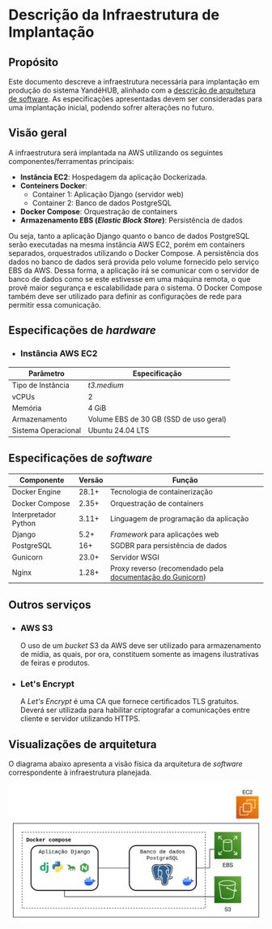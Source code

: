 # Descrição da Infraestrutura de Implantação

## Propósito
Este documento descreve a infraestrutura necessária para implantação em produção do sistema YandêHUB, alinhado com a [descrição de arquitetura de software](system_architecture.md). As especificações apresentadas devem ser consideradas para uma implantação inicial, podendo sofrer alterações no futuro.

## Visão geral
A infraestrutura será implantada na AWS utilizando os seguintes componentes/ferramentas principais:

- **Instância EC2**: Hospedagem da aplicação Dockerizada.
- **Conteiners Docker**:
  - Container 1: Aplicação Django (servidor web)
  - Container 2: Banco de dados PostgreSQL
- **Docker Compose**: Orquestração de containers
- **Armazenamento EBS (*Elastic Block Store*)**: Persistência de dados

Ou seja, tanto a aplicação Django quanto o banco de dados PostgreSQL serão executadas na mesma instância AWS EC2, porém em containers separados, orquestrados utilizando o Docker Compose. A persistência dos dados no banco de dados será provida pelo volume fornecido pelo serviço EBS da AWS. Dessa forma, a aplicação irá se comunicar com o servidor de banco de dados como se este estivesse em uma máquina remota, o que provê maior segurança e escalabilidade para o sistema. O Docker Compose também deve ser utilizado para definir as configurações de rede para permitir essa comunicação.


## Especificações de *hardware*
- ### Instância AWS EC2
| Parâmetro | Especificação |
|---|---|
| Tipo de Instância | *t3.medium* |
| vCPUs | 2 |
| Memória | 4 GiB |
| Armazenamento | Volume EBS de 30 GB (SSD de uso geral) |
| Sistema Operacional | Ubuntu 24.04 LTS |


## Especificações de *software*
| Componente | Versão | Função |
|---|---|---|
| Docker Engine | 28.1+ | Tecnologia de containerização |
| Docker Compose | 2.35+ | Orquestração de containers |
| Interpretador Python | 3.11+ | Linguagem de programação da aplicação |
| Django | 5.2+ | *Framework* para aplicações web |
| PostgreSQL | 16+ | SGDBR para persistência de dados |
| Gunicorn | 23.0+ | Servidor WSGI |
| Nginx | 1.28+ | Proxy reverso (recomendado pela [documentação do Gunicorn](https://docs.gunicorn.org/en/latest/deploy.html)) |

## Outros serviços
- ### AWS S3
    O uso de um *bucket* S3 da AWS deve ser utilizado para armazenamento de mídia, as quais, por ora, constituem somente as imagens ilustrativas de feiras e produtos.
- ### Let's Encrypt
    A *Let's Encrypt* é uma CA que fornece certificados TLS gratuitos. Deverá ser utilizada para habilitar criptografar a comunicações entre cliente e servidor utilizando HTTPS.

## Visualizações de arquitetura
O diagrama abaixo apresenta a visão física da arquitetura de *software* correspondente à infraestrutura planejada.

![image](images/system_architecture_physical_vision.drawio.svg)